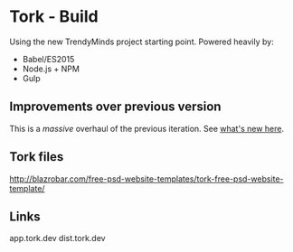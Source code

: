 # Tork - Build
Using the new TrendyMinds project starting point. Powered heavily by:

* Babel/ES2015
* Node.js + NPM
* Gulp

## Improvements over previous version
This is a _massive_ overhaul of the previous iteration. See [what's new here](https://github.com/trendyminds/project-starter/wiki/Improvements-from-previous-generator).


## Tork files
http://blazrobar.com/free-psd-website-templates/tork-free-psd-website-template/

## Links
app.tork.dev
dist.tork.dev